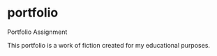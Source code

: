 # portfolio
Portfolio Assignment

This portfolio is a work of fiction created for my educational purposes. 

